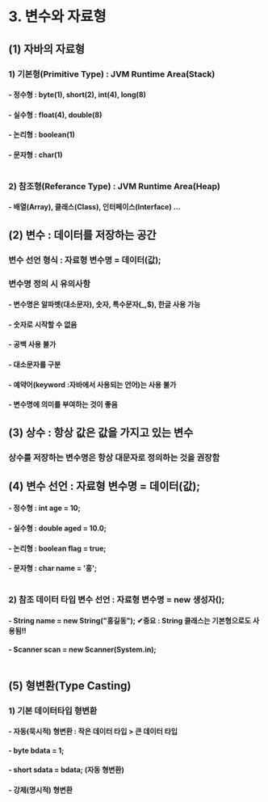 # 3. 변수와 자료형<br>
## (1) 자바의 자료형
### 1) 기본형(Primitive Type) : JVM Runtime Area(Stack)<br>
#### - 정수형 : byte(1), short(2), int(4), long(8)<br>
#### - 실수형 : float(4), double(8)<br>
#### - 논리형 : boolean(1)<br>
#### - 문자형 : char(1)<br><br>

### 2) 참조형(Referance Type) : JVM Runtime Area(Heap)<br>
#### - 배열(Array), 클래스(Class), 인터페이스(Interface) ...<br>

## (2) 변수 : 데이터를 저장하는 공간
### 변수 선언 형식 : 자료형 변수명 = 데이터(값);
### 변수명 정의 시 유의사항
#### - 변수명은 알파벳(대소문자), 숫자, 특수문자(_,$), 한글 사용 가능
#### - 숫자로 시작할 수 없음
#### - 공백 사용 불가
#### - 대소문자를 구분
#### - 예약어(keyword :자바에서 사용되는 언어)는 사용 불가
#### - 변수명에 의미를 부여하는 것이 좋음

## (3) 상수 : 항상 값은 값을 가지고 있는 변수
### 상수를 저장하는 변수명은 항상 대문자로 정의하는 것을 권장함

## (4) 변수 선언 : 자료형 변수명 = 데이터(값);
#### - 정수형 : int age = 10;
#### - 실수형 : double aged = 10.0;
#### - 논리형 : boolean flag = true;
#### - 문자형 : char name = '홍';<br><br>

### 2) 참조 데이터 타입 변수 선언 : 자료형 변수명 = new 생성자();
#### - String name = new String("홍길동"); ✔중요 : String 클래스는 기본형으로도 사용됨!!
#### - Scanner scan = new Scanner(System.in); <br><br>

## (5) 형변환(Type Casting)
### 1) 기본 데이터타입 형변환
#### - 자동(묵시적) 형변환 : 작은 데이터 타입 > 큰 데이터 타입
#### - byte bdata = 1;
#### - short sdata = bdata;	(자동 형변환)


#### - 강제(명시적) 형변환












